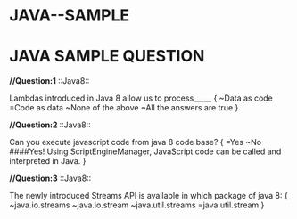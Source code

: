 # JAVA--SAMPLE
<h1> JAVA SAMPLE QUESTION </h1>

<b>//Question:1</b>
::Java8::
<p>
Lambdas introduced in Java 8 allow us to process_____
{
     ~Data as code
     =Code as data
     ~None of the above
     ~All the answers are true
}</p>

<b>//Question:2 </b>
::Java8::
<p>
Can you execute javascript code from java 8 code base?
{
    =Yes
    ~No
####Yes! Using ScriptEngineManager, JavaScript code can be called and interpreted in Java.
}</p>

<b>//Question:3</b>
::Java8::
<p>
The newly introduced Streams API is available in which package of java 8:
{
    ~java.io.streams
    ~java.io.stream
    ~java.util.streams
    =java.util.stream
}</p>
